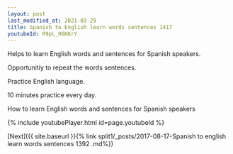 ```yaml
---
layout: post
last_modified_at: 2021-03-29
title: Spanish to English learn words sentences 1417 
youtubeId: R9pL_96KKrY
---
```

 
 
Helps to learn English words and sentences for Spanish speakers.

Opportunitiy to repeat the words sentences. 

Practice English language. 
 
10 minutes practice every day. 
 
How to learn English words and sentences for Spanish speakers 
 
{% include youtubePlayer.html id=page.youtubeId %}
 
 
[Next]({{ site.baseurl }}{% link  split1/_posts/2017-08-17-Spanish to english learn words sentences 1392 .md%})
 

